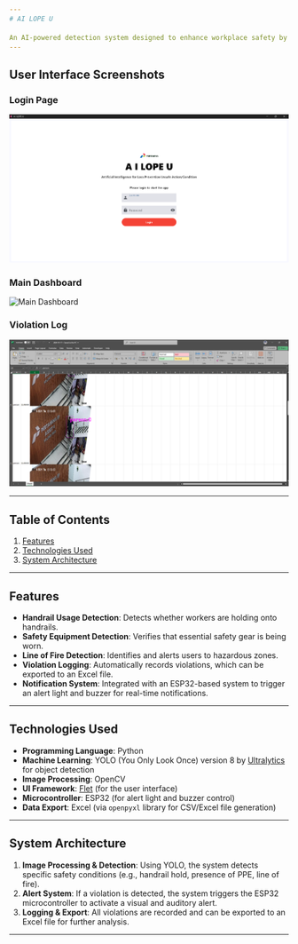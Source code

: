 ```yaml
---
# AI LOPE U

An AI-powered detection system designed to enhance workplace safety by identifying unsafe conditions in real-time. Developed for **Pertamina EP, Poleng Field**, this system monitors key safety behaviors, logs violations, and sends notifications to help prevent accidents.
---
```


## User Interface Screenshots

### Login Page

![Login Page](images/login.png)

### Main Dashboard

![Main Dashboard](images/dahboard.png)

### Violation Log

![Violation Log](images/aidsexcel.png)

---

## Table of Contents

1. [Features](#features)
2. [Technologies Used](#technologies-used)
3. [System Architecture](#system-architecture)
<!-- 4. [Installation](#installation)
5. [Usage](#usage)
6. [Configuration](#configuration)
7. [Exporting Data](#exporting-data)
8. [License](#license) -->

---

## Features

- **Handrail Usage Detection**: Detects whether workers are holding onto handrails.
- **Safety Equipment Detection**: Verifies that essential safety gear is being worn.
- **Line of Fire Detection**: Identifies and alerts users to hazardous zones.
- **Violation Logging**: Automatically records violations, which can be exported to an Excel file.
- **Notification System**: Integrated with an ESP32-based system to trigger an alert light and buzzer for real-time notifications.

---

## Technologies Used

- **Programming Language**: Python
- **Machine Learning**: YOLO (You Only Look Once) version 8 by [Ultralytics](https://docs.ultralytics.com/models/yolov8/) for object detection
- **Image Processing**: OpenCV
- **UI Framework**: [Flet](https://flet.dev/) (for the user interface)
- **Microcontroller**: ESP32 (for alert light and buzzer control)
- **Data Export**: Excel (via `openpyxl` library for CSV/Excel file generation)

---

## System Architecture

1. **Image Processing & Detection**: Using YOLO, the system detects specific safety conditions (e.g., handrail hold, presence of PPE, line of fire).
2. **Alert System**: If a violation is detected, the system triggers the ESP32 microcontroller to activate a visual and auditory alert.
3. **Logging & Export**: All violations are recorded and can be exported to an Excel file for further analysis.

---

<!-- ## Installation

1. **Clone the Repository**

   ```bash
   git clone github link
   cd folder
   ```

2. **Install Required Packages**
   Ensure Python 3.7+ is installed, then install dependencies:

   ```bash
   pip install ultralytics openpyxl flet requests pyserial playsound
   ```

3. **Set Up ESP32**
   - Load the provided firmware onto your ESP32 device.
   - Make sure the ESP32 device is connected to your buzzer light and PC/Laptop.
4. **Initialize App**
   - Create a file named `video_path.py` on the app directory.
   - Write your CCTV/Video input url into this file. Check the example below:
     ```bash
     video_path_handrail = "rtsp://username:password@ip_address:554/Streaming/Channels/301"
     video_path_line_of_fire = "rtsp://username:password@ip_address:554/Streaming/Channels/501"
     video_path_safety_equipment = "rtsp://username:password@ip_address:554/Streaming/Channels/401"
     ```

---

## Usage

1. **Run the Application**
   Launch the main detection application:

   ```bash
   python app.py
   ```

2. **Interface with the System**
   - Login on the app by using `admin` as username and `admin` as password. You can change the username and password by finding this line of code:
     ```bash
     if username.value == 'admin' and password.value == 'admin':
     ```
     Change the username.value and password.value to whatever you want.
   - Choose what you want to detect from the dropdown.
   - Press the `Start` button to start the detection.
   - Use the Flet-based UI to monitor violations and access real-time detection.
   - Violations will trigger alerts via the ESP32, and they’ll be logged in the application.
   - To export the data, press the `Export Data` button on the app. The data will be exported into `exported_data` folder with `yyyy-mm-dd` name format.
3. **Additional Notes**
   - You can check whether your ESP32 is already connected by clicking on the Feedback Test button.
   - App can only be started once. Once you clicked stop, you need to reopen the app to start again.

---

## Configuration

To customize detection parameters, alert settings, or UI options:

1. Insert any of your custom models into the `models` folder and rename it.
2. Feel free to modify parameters such as confidence thresholds, delays, and logging preferences.
3. Save changes and restart the application for updates to take effect.

---

## Exporting Data

To export logged violations:

1. In the UI, navigate to the **Export Data** section.
2. Click **Export to Excel** to generate an `.xlsx` file containing all logged violations.
3. The file will be saved in the `exported_data` directory by default.

---

## License

This project is licensed under the MIT License - see the [LICENSE](LICENSE) file for details.

---

**Note**: Please refer to the code comments and additional documentation in the `docs` folder for more in-depth information on modules, classes, and methods. -->
